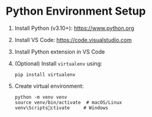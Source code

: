 # Python Environment Setup

1. Install Python (v3.10+): https://www.python.org
2. Install VS Code: https://code.visualstudio.com
3. Install Python extension in VS Code
4. (Optional) Install `virtualenv` using:
   ```
   pip install virtualenv
   ```

5. Create virtual environment:
   ```
   python -m venv venv
   source venv/bin/activate  # macOS/Linux
   venv\Scriptsctivate     # Windows
   ```
